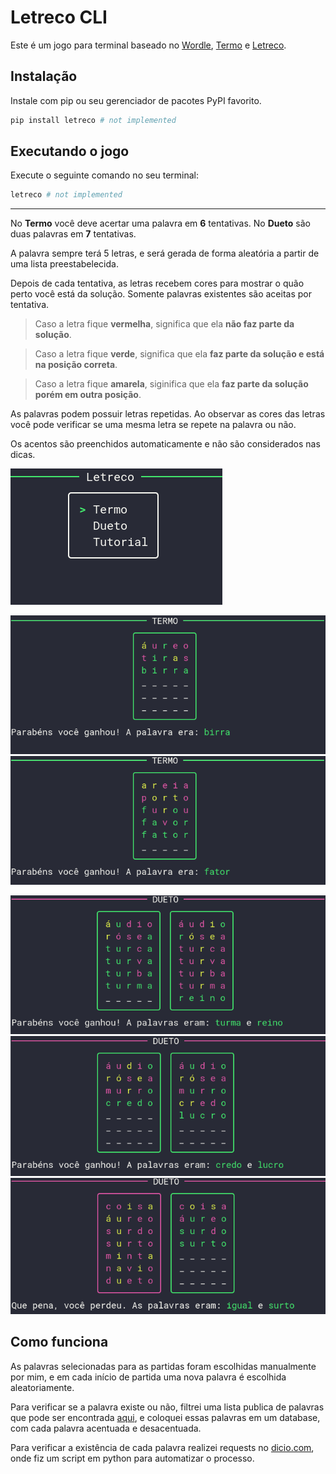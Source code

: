 # Letreco CLI
 Este é um jogo para terminal baseado no [Wordle][link-wordle], [Termo][link-termo] e [Letreco][link-letreco].

## Instalação
Instale com pip ou seu gerenciador de pacotes PyPI favorito.
```sh
pip install letreco # not implemented
```

## Executando o jogo
Execute o seguinte comando no seu terminal:
```sh
letreco # not implemented
```

---

No **Termo** você deve acertar uma palavra em **6** tentativas. No **Dueto** são duas palavras em **7** tentativas.

A palavra sempre terá 5 letras, e será gerada de forma aleatória a partir de uma lista preestabelecida.

Depois de cada tentativa, as letras recebem cores para mostrar o quão perto você está da solução.
Somente palavras existentes são aceitas por tentativa.

>Caso a letra fique **vermelha**, significa que ela **não faz parte da solução**.

>Caso a letra fique **verde**, significa que ela **faz parte da solução e está na posição correta**.

>Caso a letra fique **amarela**, siginifica que ela **faz parte da solução porém em outra posição**.

As palavras podem possuir letras repetidas.
Ao observar as cores das letras você pode verificar se uma mesma letra se repete na palavra ou não.

Os acentos são preenchidos automaticamente e não são considerados nas dicas.

![menu](./assets/menu.png)

![termo_1](./assets/termo_1.png)
![termo_2](./assets/termo_2.png)

![dueto_1](./assets/dueto_1.png)
![dueto_2](./assets/dueto_2.png)
![dueto_3](./assets/dueto_3.png)

## Como funciona
As palavras selecionadas para as partidas foram escolhidas manualmente por mim, e em cada início de partida uma nova palavra é escolhida aleatoriamente.

Para verificar se a palavra existe ou não, filtrei uma lista publica de palavras que pode ser encontrada [aqui][link-palavras], e coloquei essas palavras em um database, com cada palavra acentuada e desacentuada.

Para verificar a existência de cada palavra realizei requests no [dicio.com][link-dicio], onde fiz um script em python para automatizar o processo.

[link-wordle]: https://www.nytimes.com/games/wordle/index.html
[link-termo]: https://term.ooo/
[link-letreco]: https://www.gabtoschi.com/letreco/
[link-palavras]: https://github.com/fserb/pt-br
[link-dicio]: https://www.dicio.com.br/
